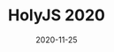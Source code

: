 ---
title: "HolyJS 2020"
date: 2020-11-25
type: "events"
role: "Speaker"
location: "Moscow"
description: "Topic: \"Documentation on the Frontline\""
presentation: "files/presentations/1124-PSB-prez-holy-js.pdf"
---